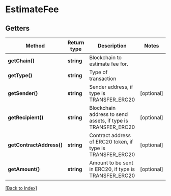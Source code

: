 # EstimateFee

## Getters

Method | Return type | Description | Notes
------------ | ------------- | ------------- | -------------
**getChain()** | **string** | Blockchain to estimate fee for. |
**getType()** | **string** | Type of transaction |
**getSender()** | **string** | Sender address, if type is TRANSFER_ERC20 | [optional]
**getRecipient()** | **string** | Blockchain address to send assets, if type is TRANSFER_ERC20 | [optional]
**getContractAddress()** | **string** | Contract address of ERC20 token, if type is TRANSFER_ERC20 | [optional]
**getAmount()** | **string** | Amount to be sent in ERC20, if type is TRANSFER_ERC20 | [optional]

[[Back to Index]](../index.md)
